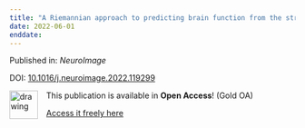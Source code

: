 ```yaml
---
title: "A Riemannian approach to predicting brain function from the structural connectome."
date: 2022-06-01
enddate:
---
```


Published in: *NeuroImage*

DOI: [10.1016/j.neuroimage.2022.119299](https://doi.org/10.1016/j.neuroimage.2022.119299)

<img src="https://upload.wikimedia.org/wikipedia/commons/thumb/7/77/Open_Access_logo_PLoS_transparent.svg/800px-Open_Access_logo_PLoS_transparent.svg.png" alt="drawing" width="50" align="left"/> &nbsp;&nbsp;&nbsp;This publication is available in **Open Access**! (Gold OA)

&nbsp;&nbsp;&nbsp;[Access it freely here](https://doi.org/10.1016/j.neuroimage.2022.119299
)

